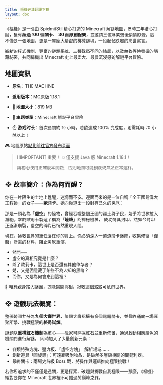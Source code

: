 ```yaml
---
title: 樞機迷城翻譯下載
layout: doc
---
```


《樞機》是一張由 SpielmitStil 精心打造的 Minecraft 解謎地圖，歷時三年潛心打磨，擁有**超過 100 個關卡**、
**30 首原創配樂**，並邀請三位專業聲優傾情獻聲。這不僅是一張地圖，更是一座龐大精密的機械謎境，一段起伏跌宕的末世寓言。

嶄新的程式機制、豐富的謎題系統、三種截然不同的結局，以及無數等待發掘的隱藏祕密，共同編織出 Minecraft 史上最宏大、最具沉浸感的解謎平台冒險。

## 地圖資訊

- **原名**：THE MACHINE
- **適用版本**：MC原版 1.18.1

- 📂 **地圖大小**：819 MB
- 🧠 **主题类型**：Minecraft 解謎平台冒險
- ⏱️ **游戏时长**：首次通關約 10 小時，若欲達成 100% 完成度，則需耗時 70 小時以上！

🎮 地圖原帖[點此前往官方發布頁面](https://www.planetminecraft.com/project/the-machine-a-minecraft-1-18-1-puzzlemap)

> [!IMPORTANT] 重要！
> 💥 僅支援 Java 版 Minecraft 1.18.1！
>
> 請務必使用正確版本開啟，否則地圖可能損毀或無法正常運行。

<DownloadLinks :methods="[
  { id: 'mapdl', text: '下載地圖和翻譯', icon: '/imgs/svg/123.svg', link: '[https:](https://www.123684.com/s/99kKVv-0JdEh)' },
  { id: 'planetminecraft', text: '地圖原帖', icon: '/imgs/svg/planetminecraft.svg', link: 'https://www.planetminecraft.com/project/the-machine-a-minecraft-1-18-1-puzzlemap' },
  { id: 'lazy', text: '懶漢下載', icon: '/imgs/logo/logo_64.png', link: '[/tw/doing](https://www.123684.com/s/99kKVv-0JdEh)' }
]" />

## ❖ 故事簡介：你為何而醒？

你在一片陌生的土地上甦醒，迷惘而不安。迎面而來的是一位自稱「全王國最偉大工程師」的女子——**歐莉卡**。她向你道出一段封存已久的災厄：

那是一頭名為「**虛空**」的怪物，曾經吞噬整個王國的疆土與子民，幾乎將世界拉入滅絕。幸虧歐莉卡製造了稱為「**鐘磬**」的神秘機械，
成功將其封印。然如今封印正逐漸崩裂，虛空的碎片已悄然重現人間。

現在，拯救世界的重任落在你的肩上。你必須深入一道道關卡迷陣，收集修復「鐘磬」所需的材料，阻止災厄重演。

- 然而──
- 虛空的真相究竟是什麼？
- 除了歐莉卡，這世上是否還有其他倖存者？
- 她，又是否隱藏了某些不為人知的黑暗？
- 而你，又是為何會來到這裡？

🌌 唯有親身踏入謎團，方能揭開真相，拯救這個岌岌可危的世界。

## ❖ 遊戲玩法概覽：

整張地圖共分為**九個大廳世界**，每個大廳都擁有多個謎題關卡，並最終通向一場匯聚所學、挑戰極限的**終局試煉**。

謎題以**重構紅石機制**為核心——玩家可開採紅石並重新佈置，通過啟動相應顏色的機關門進行解謎。 同時加入了大量創新元素：

- 各類特殊方塊、壓力板、「虛空方塊」、解析場域……
- 創新道具「回旋鏢」：可遠距吸附物品，是破解多層級機關的關鍵利器。
- 最終關卡：兩場史詩級 Boss 戰，將操作與邏輯推向極限挑戰！

若你所追求的不僅僅是通關，更是探索、破題與挑戰自我極限——那麼，《樞機》絕對是你在 Minecraft 世界裡不可錯過的巔峰之作。

<DocSupport />
